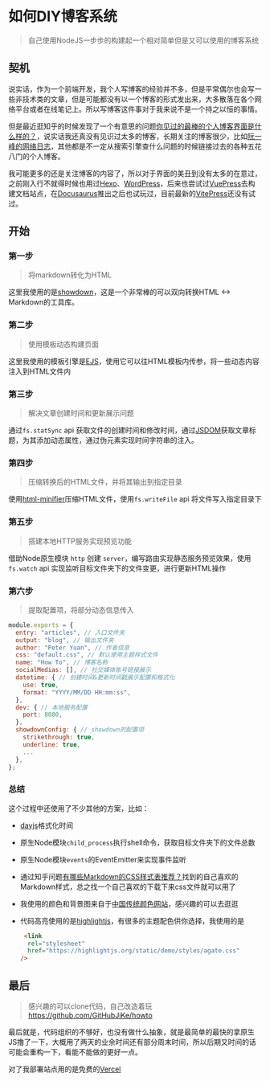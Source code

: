 # 如何DIY博客系统

> 自己使用NodeJS一步步的构建起一个相对简单但是又可以使用的博客系统

## 契机

说实话，作为一个前端开发，我个人写博客的经验并不多，但是平常偶尔也会写一些非技术类的文章，但是可能都没有以一个博客的形式发出来，大多散落在各个网络平台或者在线笔记上。所以写博客这件事对于我来说不是一个持之以恒的事情。

但是最近逛知乎的时候发现了一个有意思的问题[你见过的最棒的个人博客界面是什么样的？](https://www.zhihu.com/question/29755481)，说实话我还真没有见识过太多的博客，长期关注的博客很少，比如[阮一峰的网络日志](https://www.ruanyifeng.com/blog/)，其他都是不一定从搜索引擎查什么问题的时候链接过去的各种五花八门的个人博客。

我可能更多的还是关注博客的内容了，所以对于界面的美丑到没有太多的在意过，之前刚入行不就得时候也用过[Hexo](https://hexo.io/)、[WordPress](https://wordpress.com/zh-cn/?apppromo)，后来也尝试过[VuePress](https://vuepress.vuejs.org/)去构建文档站点，在[Docusaurus](https://docusaurus.io/)推出之后也试玩过，目前最新的[VitePress](https://vitepress.vuejs.org/)还没有试过。

## 开始

### 第一步

> 将markdown转化为HTML

这里我使用的是[showdown](https://showdownjs.com/)，这是一个非常棒的可以双向转换HTML <-> Markdown的工具库。

### 第二步

> 使用模板动态构建页面

这里我使用的模板引擎是[EJS](https://ejs.co/)，使用它可以往HTML模板内传参，将一些动态内容注入到HTML文件内

### 第三步

> 解决文章创建时间和更新展示问题

通过`fs.statSync` api 获取文件的创建时间和修改时间，通过[JSDOM](https://github.com/jsdom/jsdom)获取文章标题，为其添加动态属性，通过伪元素实现时间字符串的注入。

### 第四步

> 压缩转换后的HTML文件，并将其输出到指定目录

使用[html-minifier](https://github.com/kangax/html-minifier)压缩HTML文件，使用`fs.writeFile` api 将文件写入指定目录下

### 第五步

> 搭建本地HTTP服务实现预览功能

借助Node原生模块 `http` 创建 `server`，编写路由实现静态服务预览效果，使用 `fs.watch` api 实现监听目标文件夹下的文件变更，进行更新HTML操作

### 第六步

> 提取配置项，将部分动态信息传入

```javascript
module.exports = {
  entry: "articles", // 入口文件夹
  output: "blog", // 输出文件夹
  author: "Peter Yuan", // 作者信息
  css: "default.css", // 默认使用主题样式文件
  name: "How To", // 博客名称
  socialMedias: [], // 社交媒体账号链接展示
  datetime: { // 创建时间&更新时间戳展示配置和格式化
    use: true,
    format: "YYYY/MM/DD HH:mm:ss", 
  },
  dev: { // 本地服务配置
    port: 8080,
  },
  showdownConfig: { // showdown的配置项
    strikethrough: true,
    underline: true,
    ...
  },
};

```

### 总结

这个过程中还使用了不少其他的方案，比如：

- [dayjs](https://day.js.org/)格式化时间
- 原生Node模块`child_process`执行shell命令，获取目标文件夹下的文件总数
- 原生Node模块`events`的EventEmitter来实现事件监听
- 通过知乎问题[有哪些Markdown的CSS样式表推荐？](https://www.zhihu.com/question/60135717)找到的自己喜欢的Markdown样式，总之找一个自己喜欢的下载下来css文件就可以用了
- 我使用的颜色和背景图来自于[中国传统颜色网站](https://colors.ichuantong.cn/)，感兴趣的可以去逛逛
- 代码高亮使用的是[highlightjs](https://highlightjs.org/)，有很多的主题配色供你选择，我使用的是
    
    ```html
     <link
      rel="stylesheet"
      href="https://highlightjs.org/static/demo/styles/agate.css"
    />
    ```

## 最后

> 感兴趣的可以clone代码，自己改造着玩 https://github.com/GitHubJiKe/howto

最后就是，代码组织的不够好，也没有做什么抽象，就是最简单的最快的拿原生JS撸了一下，大概用了两天的业余时间还有部分周末时间，所以后期又时间的话可能会重构一下，看能不能做的更好一点。

对了我部署站点用的是免费的[Vercel](https://vercel.com/)